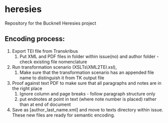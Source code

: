 # heresies
Repository for the Bucknell Heresies project

## Encoding process:

1. Export TEI file from Transkribus
   1. Put XML and PDF files in folder within issue(no) and author folder - check existing file nomenclature
2. Run transformation scenario (XSLTs\XML2TEI.xsl),
   1. Make sure that the transformation scenario has an appended file name to distinguish it from TK output file
3. Proof against text PDF to make sure that all paragraphs and notes are in the right place
   1. Ignore column and page breaks - follow paragraph structure only
   2. put endnotes at point in text (where note number is placed) rather than at end of document
4. Save as [author_last_name.xml] and move to texts directory within issue. These new files are ready for semantic encoding.